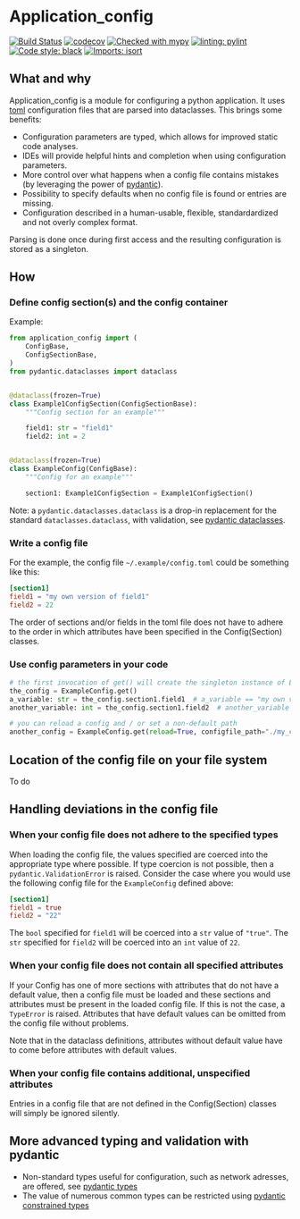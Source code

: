 # Application_config

[![Build Status](https://github.com/StockwatchDev/application_config/actions/workflows/application_config-tests.yml/badge.svg?branch=develop)](https://github.com/StockwatchDev/application_config/actions)
[![codecov](https://codecov.io/gh/StockwatchDev/application_config/branch/develop/graph/badge.svg)](https://app.codecov.io/gh/StockwatchDev/application_config)
[![Checked with mypy](http://www.mypy-lang.org/static/mypy_badge.svg)](http://mypy-lang.org/)
[![linting: pylint](https://img.shields.io/badge/linting-pylint-yellowgreen)](https://github.com/PyCQA/pylint)
[![Code style: black](https://img.shields.io/badge/code%20style-black-000000.svg)](https://github.com/psf/black)
[![Imports: isort](https://img.shields.io/badge/%20imports-isort-%231674b1?style=flat&labelColor=ef8336)](https://pycqa.github.io/isort/)

## What and why

Application_config is a module for configuring a python application. It uses 
[toml](https://toml.io/en/) configuration files that are parsed into dataclasses.
This brings some benefits:

- Configuration parameters are typed, which allows for improved static code analyses.
- IDEs will provide helpful hints and completion when using configuration parameters.
- More control over what happens when a config file contains mistakes
  (by leveraging the power of [pydantic](https://docs.pydantic.dev/)).
- Possibility to specify defaults when no config file is found or entries are missing.
- Configuration described in a human-usable, flexible, standardardized and not overly 
  complex format.

Parsing is done once during first access and the resulting configuration is stored
as a singleton.

## How

### Define config section(s) and the config container

Example:

```python
from application_config import (
    ConfigBase,
    ConfigSectionBase,
)
from pydantic.dataclasses import dataclass


@dataclass(frozen=True)
class Example1ConfigSection(ConfigSectionBase):
    """Config section for an example"""

    field1: str = "field1"
    field2: int = 2


@dataclass(frozen=True)
class ExampleConfig(ConfigBase):
    """Config for an example"""

    section1: Example1ConfigSection = Example1ConfigSection()

```

Note: a `pydantic.dataclasses.dataclass` is a drop-in replacement for the standard 
`dataclasses.dataclass`, with validation, see 
[pydantic dataclasses](https://docs.pydantic.dev/usage/dataclasses/).

### Write a config file

For the example, the config file `~/.example/config.toml` could be something like this:

```toml
[section1]
field1 = "my own version of field1"
field2 = 22
```

The order of sections and/or fields in the toml file does not have to adhere to the order
in which attributes have been specified in the Config(Section) classes.

### Use config parameters in your code

```python
# the first invocation of get() will create the singleton instance of ExampleConfig
the_config = ExampleConfig.get()
a_variable: str = the_config.section1.field1  # a_variable == "my own version of field1"
another_variable: int = the_config.section1.field2  # another_variable == 22

# you can reload a config and / or set a non-default path
another_config = ExampleConfig.get(reload=True, configfile_path="./my_config.tml")

```

## Location of the config file on your file system

To do

## Handling deviations in the config file

### When your config file does not adhere to the specified types

When loading the config file, the values specified are coerced into the appropriate type
where possible. If type coercion is not possible, then a `pydantic.ValidationError`
is raised. Consider the case where you would use the following config file for 
the `ExampleConfig` defined above:

```toml
[section1]
field1 = true
field2 = "22"
```

The `bool` specified for `field1` will be coerced into a `str` value of `"true"`.
The `str` specified for `field2` will be coerced into an `int` value of `22`.

### When your config file does not contain all specified attributes

If your Config has one of more sections with attributes that do not have a default
value, then a config file must be loaded and these sections and attributes must be 
present in the loaded config file. If this is not the case, a `TypeError` is raised.
Attributes that have default values can be omitted
from the config file without problems.

Note that in the dataclass definitions, attributes without default value have to come
before attributes with default values.

### When your config file contains additional, unspecified attributes

Entries in a config file that are not defined in the Config(Section) classes will simply
be ignored silently.

## More advanced typing and validation with pydantic

- Non-standard types useful for configuration, such as network adresses, are offered, see 
  [pydantic types](https://docs.pydantic.dev/usage/types/#pydantic-types)
- The value of numerous common types can be restricted using 
  [pydantic constrained types](https://docs.pydantic.dev/usage/types/#constrained-types)

